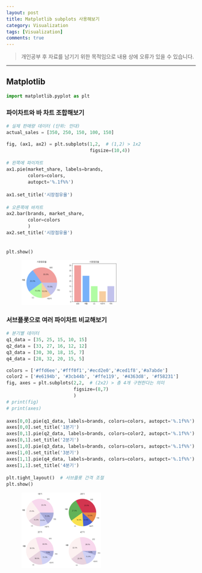 ```yaml
---
layout: post
title: Matplotlib subplots 사용해보기 
category: Visualization
tags: [Visualization]
comments: true
---
```


> 개인공부 후 자료를 남기기 위한 목적임으로 내용 상에 오류가 있을 수 있습니다.    

<hr>

## Matplotlib 

```python 
import matplotlib.pyplot as plt
```


###  파이차트와 바 차트 조합해보기 

```python 
# 실제 판매량 데이터 (단위: 만대)
actual_sales = [350, 250, 150, 100, 150]
```

```python 
fig, (ax1, ax2) = plt.subplots(1,2,  # (1,2) > 1x2
                               figsize=(10,4))

# 왼쪽에 파이차트
ax1.pie(market_share, labels=brands, 
        colors=colors,  
        autopct='%.1f%%')

ax1.set_title('시장점유율')

# 오른쪽에 바차트
ax2.bar(brands, market_share,
        color=colors
        )
ax2.set_title('시장점유율')


plt.show()
```

<left>
<figure>
<img src="/assets/post-img/Visualization/24.png" alt="" width="60%" height = "30%">
</figure>
</left>



### 서브플롯으로 여러 파이차트 비교해보기 

```python 
# 분기별 데이터
q1_data = [35, 25, 15, 10, 15]
q2_data = [33, 27, 16, 12, 12]
q3_data = [30, 30, 18, 15, 7]
q4_data = [28, 32, 20, 15, 5]
```

```python 
colors = ['#ffd6ee','#fff0f1','#ecd2e0','#ced1f8','#a7abde']
color2 = ['#e6194b', '#3cb44b', '#ffe119', '#4363d8', '#f58231']
fig, axes = plt.subplots(2,2,  # (2x2) > 총 4개 구현한다는 의미 
                         figsize=(8,7)
                         )
# print(fig)
# print(axes)

axes[0,0].pie(q1_data, labels=brands, colors=colors, autopct='%.1f%%')
axes[0,0].set_title('1분기')
axes[0,1].pie(q2_data, labels=brands, colors=color2, autopct='%.1f%%')
axes[0,1].set_title('2분기')
axes[1,0].pie(q3_data, labels=brands, colors=colors, autopct='%.1f%%')
axes[1,0].set_title('3분기')
axes[1,1].pie(q4_data, labels=brands, colors=colors, autopct='%.1f%%')
axes[1,1].set_title('4분기')

plt.tight_layout()  # 서브플롯 간격 조절
plt.show()
```

<left>
<figure>
<img src="/assets/post-img/Visualization/25.png" alt="" width="50%" height = "50%">
</figure>
</left>
